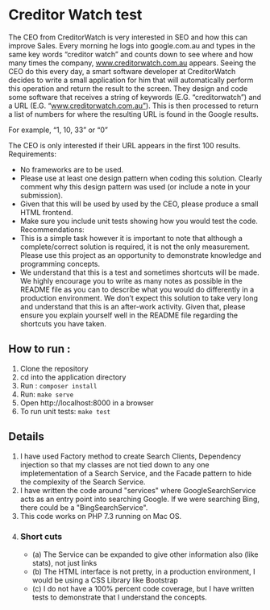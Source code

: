 # Creditor Watch test

The CEO from CreditorWatch is very interested in SEO and how this can improve Sales. Every
morning he logs into google.com.au and types in the same key words “creditor watch” and
counts down to see where and how many times the company, www.creditorwatch.com.au
appears.
Seeing the CEO do this every day, a smart software developer at CreditorWatch decides to
write a small application for him that will automatically perform this operation and return the
result to the screen. They design and code some software that receives a string of keywords
(E.G. “creditorwatch”) and a URL (E.G. “www.creditorwatch.com.au”). This is then processed to
return a list of numbers for where the resulting URL is found in the Google results.

For example, “1, 10, 33” or “0”

The CEO is only interested if their URL appears in the first 100 results.
Requirements:
-  No frameworks are to be used.
-  Please use at least one design pattern when coding this solution. Clearly comment why
this design pattern was used (or include a note in your submission).
- Given that this will be used by used by the CEO, please produce a small HTML
frontend.
- Make sure you include unit tests showing how you would test the code.
Recommendations:
- This is a simple task however it is important to note that although a complete/correct
solution is required, it is not the only measurement. Please use this project as an
opportunity to demonstrate knowledge and programming concepts.
- We understand that this is a test and sometimes shortcuts will be made. We highly
encourage you to write as many notes as possible in the README file as you can to
describe what you would do differently in a production environment. We don’t expect
this solution to take very long and understand that this is an after-work activity. Given
that, please ensure you explain yourself well in the README file regarding the shortcuts
you have taken.

## How to run : 
1. Clone the repository
2. cd into the application directory
3. Run : ``composer install``
4. Run: ``make serve``
5. Open http://localhost:8000 in a browser
6. To run unit tests: ``make test``

## Details
1. I have used Factory method to create Search Clients, Dependency injection so that my classes are not tied down to any one impletementation of a Search Service, and the Facade pattern to hide the complexity of the Search Service.
2. I have written the code around "services" where GoogleSearchService acts as an entry point into 
   searching Google. If we were searching Bing, there could be a "BingSearchService".  
2. This code works on PHP 7.3 running on Mac OS. 
3. ### Short cuts
    - (a) The Service can be expanded to give other information also (like stats), not just links
    - (b) The HTML interface is not pretty, in a production environment, I would be using a CSS Library like Bootstrap
    - (c) I do not have a 100% percent code coverage, but I have written tests to demonstrate that I understand the concepts.  
        
    
